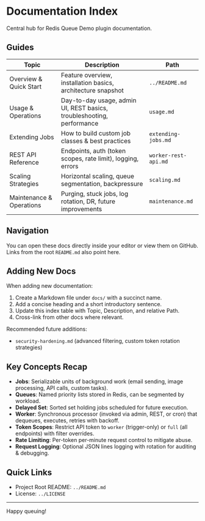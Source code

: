 # Documentation Index

Central hub for Redis Queue Demo plugin documentation.

## Guides

| Topic | Description | Path |
|-------|-------------|------|
| Overview & Quick Start | Feature overview, installation basics, architecture snapshot | `../README.md` |
| Usage & Operations | Day-to-day usage, admin UI, REST basics, troubleshooting, performance | `usage.md` |
| Extending Jobs | How to build custom job classes & best practices | `extending-jobs.md` |
| REST API Reference | Endpoints, auth (token scopes, rate limit), logging, errors | `worker-rest-api.md` |
| Scaling Strategies | Horizontal scaling, queue segmentation, backpressure | `scaling.md` |
| Maintenance & Operations | Purging, stuck jobs, log rotation, DR, future improvements | `maintenance.md` |

## Navigation

You can open these docs directly inside your editor or view them on GitHub. Links from the root `README.md` also point here.

## Adding New Docs

When adding new documentation:

1. Create a Markdown file under `docs/` with a succinct name.
2. Add a concise heading and a short introductory sentence.
3. Update this index table with Topic, Description, and relative Path.
4. Cross-link from other docs where relevant.

Recommended future additions:
- `security-hardening.md` (advanced filtering, custom token rotation strategies)

## Key Concepts Recap

- **Jobs**: Serializable units of background work (email sending, image processing, API calls, custom tasks).
- **Queues**: Named priority lists stored in Redis, can be segmented by workload.
- **Delayed Set**: Sorted set holding jobs scheduled for future execution.
- **Worker**: Synchronous processor (invoked via admin, REST, or cron) that dequeues, executes, retries with backoff.
- **Token Scopes**: Restrict API token to `worker` (trigger-only) or `full` (all endpoints) with filter overrides.
- **Rate Limiting**: Per-token per-minute request control to mitigate abuse.
- **Request Logging**: Optional JSON lines logging with rotation for auditing & debugging.

## Quick Links

- Project Root README: `../README.md`
- License: `../LICENSE`

---
Happy queuing!
